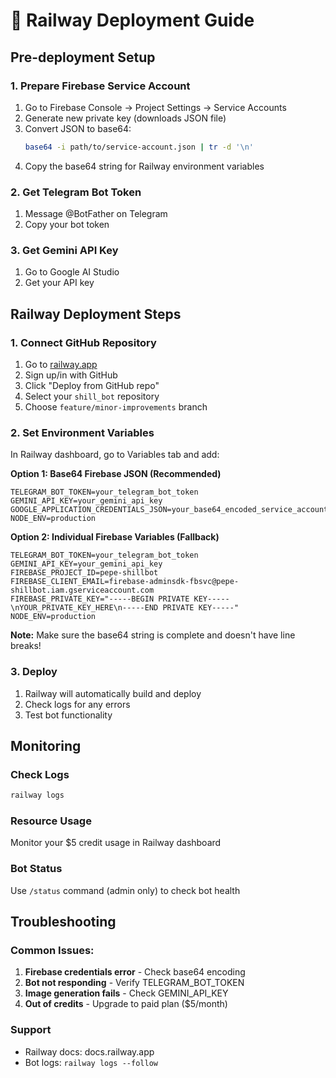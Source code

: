 # 🚂 Railway Deployment Guide

## Pre-deployment Setup

### 1. Prepare Firebase Service Account
1. Go to Firebase Console → Project Settings → Service Accounts
2. Generate new private key (downloads JSON file)
3. Convert JSON to base64:
   ```bash
   base64 -i path/to/service-account.json | tr -d '\n'
   ```
4. Copy the base64 string for Railway environment variables

### 2. Get Telegram Bot Token
1. Message @BotFather on Telegram
2. Copy your bot token

### 3. Get Gemini API Key
1. Go to Google AI Studio
2. Get your API key

## Railway Deployment Steps

### 1. Connect GitHub Repository
1. Go to [railway.app](https://railway.app)
2. Sign up/in with GitHub
3. Click "Deploy from GitHub repo"
4. Select your `shill_bot` repository
5. Choose `feature/minor-improvements` branch

### 2. Set Environment Variables
In Railway dashboard, go to Variables tab and add:

**Option 1: Base64 Firebase JSON (Recommended)**
```
TELEGRAM_BOT_TOKEN=your_telegram_bot_token
GEMINI_API_KEY=your_gemini_api_key  
GOOGLE_APPLICATION_CREDENTIALS_JSON=your_base64_encoded_service_account_json
NODE_ENV=production
```

**Option 2: Individual Firebase Variables (Fallback)**
```
TELEGRAM_BOT_TOKEN=your_telegram_bot_token
GEMINI_API_KEY=your_gemini_api_key
FIREBASE_PROJECT_ID=pepe-shillbot
FIREBASE_CLIENT_EMAIL=firebase-adminsdk-fbsvc@pepe-shillbot.iam.gserviceaccount.com
FIREBASE_PRIVATE_KEY="-----BEGIN PRIVATE KEY-----\nYOUR_PRIVATE_KEY_HERE\n-----END PRIVATE KEY-----"
NODE_ENV=production
```

**Note:** Make sure the base64 string is complete and doesn't have line breaks!

### 3. Deploy
1. Railway will automatically build and deploy
2. Check logs for any errors
3. Test bot functionality

## Monitoring

### Check Logs
```bash
railway logs
```

### Resource Usage
Monitor your $5 credit usage in Railway dashboard

### Bot Status
Use `/status` command (admin only) to check bot health

## Troubleshooting

### Common Issues:
1. **Firebase credentials error** - Check base64 encoding
2. **Bot not responding** - Verify TELEGRAM_BOT_TOKEN
3. **Image generation fails** - Check GEMINI_API_KEY
4. **Out of credits** - Upgrade to paid plan ($5/month)

### Support
- Railway docs: docs.railway.app
- Bot logs: `railway logs --follow`